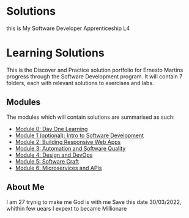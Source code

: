 # Solutions
this is My Software Developer Apprenticeship L4
# Learning Solutions
This is the Discover and Practice solution portfolio for Ernesto Martins progress through the Software Development program. It will contain 7 folders, each with relevant solutions to exercises and labs.
## Modules
The modules which will contain solutions are summarised as such:

- [Module 0: Day One Learning](./DayOneLearning)
- [Module 1 (optional): Intro to Software Development](./Module1)
- [Module 2: Building Responsive Web Apps](./Module2)
- [Module 3: Automation and Software Quality](./Module3)
- [Module 4: Design and DevOps](./Module4)
- [Module 5: Software Craft](./Module5)
- [Module 6: Microservices and APIs](./Module6) 
## About Me
I am 27 trynig to make me God is with me Save this date 30/03/2022, whithin few uears I expext to became Millionare 
